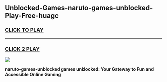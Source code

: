 
## Unblocked-Games-naruto-games-unblocked-Play-Free-huagc
<h3>
<a href="https://premium76.site?title=naruto-games-unblocked&ref=15A">CLICK TO PLAY</a></h3>
<hr>

<h3>
<a href="https://premium76.site?title=naruto-games-unblocked&ref=15A">CLICK 2 PLAY</a>
  
</h3>

<a href="https://premium76.site?title=naruto-games-unblocked&ref=15A"><img src="https://clearcache.store/games.png"></a>


**naruto-games-unblocked games unblocked: Your Gateway to Fun and Accessible Online Gaming**
